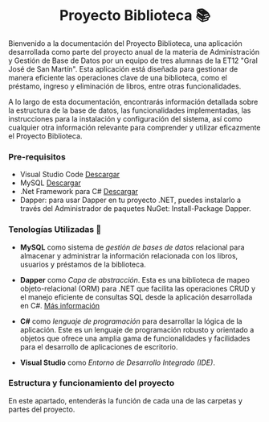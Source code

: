<h1 align="center">Proyecto Biblioteca 📚</h1>

Bienvenido a la documentación del Proyecto Biblioteca, una aplicación desarrollada como parte del proyecto anual de la materia de Administración y Gestión de Base de Datos por un equipo de tres alumnas de la ET12 "Gral José de San Martín". Esta aplicación está diseñada para gestionar de manera eficiente las operaciones clave de una biblioteca, como el préstamo, ingreso y eliminación de libros, entre otras funcionalidades.


A lo largo de esta documentación, encontrarás información detallada sobre la estructura de la base de datos, las funcionalidades implementadas, las instrucciones para la instalación y configuración del sistema, así como cualquier otra información relevante para comprender y utilizar eficazmente el Proyecto Biblioteca.

### Pre-requisitos 
* Visual Studio Code [Descargar](https://code.visualstudio.com/download)
* MySQL [Descargar](https://dev.mysql.com/downloads/installer/)
* .Net Framework para C# [Descargar](https://dotnet.microsoft.com/en-us/download)
* Dapper: para usar Dapper en tu proyecto .NET, puedes instalarlo a través del Administrador de paquetes NuGet: Install-Package Dapper.

### Tenologías Utilizadas 🔨
* **MySQL** como sistema de *gestión de bases de datos* relacional para almacenar y administrar la información relacionada con los libros, usuarios y préstamos de la biblioteca.

* **Dapper** como *Capa de abstracción*. Esta es una biblioteca de mapeo objeto-relacional (ORM) para .NET que facilita las operaciones CRUD y el manejo eficiente de consultas SQL desde la aplicación desarrollada en C#. [Más información](https://www.learndapper.com/)

* **C#** como *lenguaje de programación* para desarrollar la lógica de la aplicación. Este es un lenguaje de programación robusto y orientado a objetos que ofrece una amplia gama de funcionalidades y facilidades para el desarrollo de aplicaciones de escritorio.

* **Visual Studio** como *Entorno de Desarrollo Integrado (IDE)*.

### Estructura y funcionamiento del proyecto

En este apartado, entenderás la función de cada una de las carpetas y partes del proyecto. 



